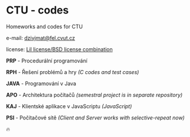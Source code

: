 # CTU - codes

Homeworks and codes for CTU

e-mail:   dzivjmat@fel.cvut.cz

license:  [Lil license/BSD license combination](https://github.com/matoous/CTU-codes/blob/master/LICENSE.md)

<b>PRP</b> - Procedurální programování

<b>RPH</b> - Řešení problémů a hry <i>(C codes and test cases)</i>

<b>JAVA</b> - Programování v Java

<b>APO</b> - Architektura počítačů <i>(semestral project is in separate repository)</i>

<b>KAJ</b> - Klientské aplikace v JavaScriptu <i>(JavaScript)</i>

<b>PSI</b> - Počítačové sítě <i>(Client and Server works with selective-repeat now)</i>

:fire:

